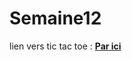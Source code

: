 # Semaine12

lien vers tic tac toe : __[Par ici](https://htmlpreview.github.io/?https://github.com/surapule/Semaine12/blob/master/Tic%20Tac%20Toe/index.html)__
